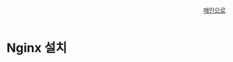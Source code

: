 <div align="right"> 
<a href="https://github.com/och5351/code-server/blob/main/README.md"> 메인으로 </a>
</div><br>

# Nginx 설치





